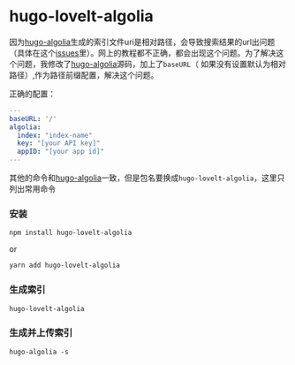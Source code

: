 # hugo-lovelt-algolia

因为[hugo-algolia](https://github.com/replicatedhq/hugo-algolia)生成的索引文件uri是相对路径，会导致搜索结果的url出问题（具体在这个[issues](https://github.com/dillonzq/LoveIt/issues/421)里）。网上的教程都不正确，都会出现这个问题。为了解决这个问题，我修改了[hugo-algolia](https://github.com/replicatedhq/hugo-algolia)源码，加上了`baseURL`（ 如果没有设置默认为相对路径）,作为路径前缀配置，解决这个问题。

正确的配置：

```yaml
---
baseURL: '/'
algolia:
  index: "index-name"
  key: "[your API key]"
  appID: "[your app id]"
--- 
```



其他的命令和[hugo-algolia](https://github.com/replicatedhq/hugo-algolia)一致，但是包名要换成`hugo-lovelt-algolia`，这里只列出常用命令

### 安装

```
npm install hugo-lovelt-algolia
```

or

```bash
yarn add hugo-lovelt-algolia
```



### 生成索引

```bash
hugo-lovelt-algolia
```



### 生成并上传索引

```
hugo-algolia -s
```
